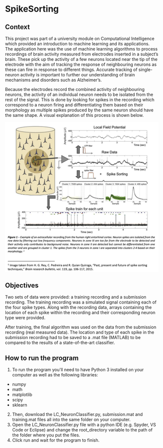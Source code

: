 # SpikeSorting

## Context
This project was part of a university module on Computational Intelligence which provided an introduction to machine learning and its applications. The application here was the use of machine learning algorithms to process recordings of brain activity measured from electrodes inserted in a subject’s brain. These pick up the activity of a few neurons located near the tip of the electrode with the aim of tracking the response of neighbouring neurons as these can fire in response to different things. Accurate tracking of single-neuron activity is important to further our understanding of brain mechanisms and disorders such as Alzheimer’s.

Because the electrodes record the combined activity of neighbouring neurons, the activity of an individual neuron needs to be isolated from the rest of the signal. This is done by looking for spikes in the recording which correspond to a neuron firing and differentiating them based on their morphology as multiple spikes produced by the same neuron should have the same shape. A visual explanation of this process is shown below.

![Spike Sorting Workflow](_images/Spike_sorting_workflow.png)

## Objectives

Two sets of data were provided: a training recording and a submission recording. The training recording was a simulated signal containing each of the four spike types. Along with the recording data, arrays containing the location of each spike within the recording and their corresponding neuron type were provided. 

After training, the final algorithm was used on the data from the submission recording (real measured data). The location and type of each spike in the submission recording had to be saved to a .mat file (MATLAB) to be compared to the results of a state-of-the-art classifier.

## How to run the program

1. To run the program you'll need to have Python 3 installed on your computer as well as the following libraries:
- numpy
- math
- matplotlib
- scipy
- sklearn

2. Then, download the LC_NeuronClassifier.py, submission.mat and training.mat files all into the same folder on your computer.
3. Open the LC_NeuronClassifier.py file with a python IDE (e.g. Spyder, VS Code or Eclipse) and change the root_directory variable to the path of the folder where you put the files.
4. Click run and wait for the program to finish.
